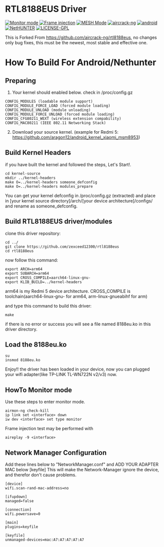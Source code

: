 
# RTL8188EUS Driver
[![Monitor mode](https://img.shields.io/badge/monitor%20mode-supported-brightgreen.svg)](#) [![Frame injection](https://img.shields.io/badge/frame%20injection-supported-brightgreen)](#) [![MESH Mode](https://img.shields.io/badge/mesh%20mode-supported-brightgreen.svg)](#) [![aircrack-ng](https://img.shields.io/badge/aircrack--ng-supported-blue.svg)](#) [![android](https://img.shields.io/badge/android-supported-blue.svg)](#) [![NetHUNTER](https://img.shields.io/badge/NetHUNTER-supported-red.svg)](#) [![LICENSE-GPL](https://img.shields.io/badge/license-GPL--v3.0-orange)](https://github.com/zexceed12300/rtl8188eus/blob/master/LICENSE)

This is Forked From https://github.com/aircrack-ng/rtl8188eus, no changes only bug fixes, this must be the newest, most stable and effective one.

# How To Build For Android/Nethunter
## Preparing
1. Your kernel should enabled below. check in /proc/config.gz
```
CONFIG_MODULES (loadable module support)
CONFIG_MODULE_FORCE_LOAD (forced module loading)
CONFIG_MODULE_UNLOAD (module unloading)
CONFIG_MODULE_FORCE_UNLOAD (forced module loading)
CONFIG_CFG80211_WEXT (wireless extension compability)
CONFIG_MAC80211 (IEEE 802.11 Networking Stack)
```
2. Download your source kernel. (example for Redmi 5: https://github.com/aragon12/android_kernel_xiaomi_msm8953)
## Build Kernel Headers
if you have built the kernel and followed the steps, Let's Start!. 
```
cd kernel-source
mkdir ../kernel-headers
make O=../kernel-headers someone_defconfig
make O=../kernel-headers modules_prepare
```
You can get your kernel defconfig in /proc/config.gz (extracted) and place in [your kernel source directory]/arch/[your device architecture]/configs/ and rename as someone_defconfig.
## Build RTL8188EUS driver/modules
clone this driver repository:
```
cd ../
git clone https://github.com/zexceed12300/rtl8188eus
cd rtl8188eus
```

now follow this command:
```
export ARCH=arm64
export SUBARCH=arm64
export CROSS_COMPILE=aarch64-linux-gnu-
export KLIB_BUILD=../kernel-headers
```
arm64 is my Redmi 5 device architecture. CROSS_COMPILE is toolchain(aarch64-linux-gnu- for arm64, arm-linux-gnueabihf for arm)

and type this command to build this driver: 
```
make
```
if there is no error or success you will see a file named 8188eu.ko in this driver directory. 
## Load the 8188eu.ko
```
su
insmod 8188eu.ko
```
Enjoy!! the driver has been loaded in your device, now you can plugged your wifi adapter(like TP-LINK TL-WN722N v2/v3) now.
## HowTo Monitor mode
Use these steps to enter monitor mode.
```
airmon-ng check-kill
ip link set <interface> down
iw dev <interface> set type monitor
```
Frame injection test may be performed with
```
aireplay -9 <interface>
```
## Network Manager Configuration
Add these lines below to "NetworkManager.conf" and ADD YOUR ADAPTER MAC below [keyfile] This will make the Network-Manager ignore the device, and therefor don't cause problems.
```
[device]
wifi.scan-rand-mac-address=no

[ifupdown]
managed=false

[connection]
wifi.powersave=0

[main]
plugins=keyfile

[keyfile]
unmanaged-devices=mac:A7:A7:A7:A7:A7
```
